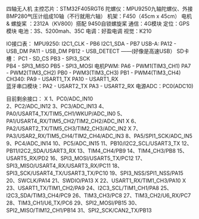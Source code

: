四轴无人机
  主控芯片：STM32F405RGT6
  陀螺仪：MPU9250九轴陀螺仪、外接BMP280气压计组成10轴（不行就用六轴）
  机架：F450（45cm x 45cm）
  电机 & 螺旋桨 ：2312A（KV800）搭配 9450自锁螺旋桨
  通信：4G模块
  定位：GPS模块
  电池：3S、5200mah、35C
  电调：好盈电调
  视觉：K210

IO接口表：
  MPU9250:  I2C1_CLK - PB6 	I2C1_SDA - PB7
  USB-A:    PA12 - USB_DM	PA11 - USB_DM	   PB12 - USB_DETECT	——(好像是高速USB）
  SD卡槽：     PC1 - SD_CS		PB3 - SPI3_SCK		
	    PB4 - SPI3_MISO	PB5 - SPI3_MOSI
  电机PWM:  PA6 - PWM1(TIM3_CH1)		 PA7 - PWM2(TIM3_CH2)
	    PB0 - PWM3(TIM3_CH3)	 PB1 - PWM4(TIM3_CH4)
  CH340:    PA9 - USART1_TX	PA10 - USART1_RX	
  蓝牙串口模块：PA2 - USART2_TX 	PA3 - USART2_RX
  电源ADC：PC0(ADC10)



目前剩余接口：
X	1、PC0/ADC_IN10	
2、PC2/ADC_IN12
3、PC3/ADC_IN13
4、PA0/USART4_TX/TIM5_CH1/WKUP/ADC_IN0
5、PA1/USART4_RX/TIM5_CH2/TIM2_CH2/ADC_IN1
X	6、PA2/USART2_TX/TIM5_CH3/TIM2_CH3/ADC_IN2
X	7、PA3/USAR2_RX/TIM5_CH4/TIM2_CH4/ADC_IN3
8、PA5/SPI1_SCK/ADC_IN5
9、PC4/ADC_IN14
10、PC5/ADC_IN15
11、PB10/I2C2_SCL/USART3_TX
12、PB11/I2C2_SDA/USART3_RX
13、TIM4_CH4/PB9
14、TIM4_CH3/PB8
15、USART5_RX/PD2
16、SPI3_MOSI/USART5_TX/PC12
17、SPI3_MISO/USART4_RX/USART3_RX/PC11
18、SPI3_SCK/USART4_TX/USART3_TX/PC10
19、SPI3_NSS/SPI1_NSS/PA15
20、SWCLK/PA14
21、SWDIO/PA13
X	22、USART1_RX/TIM1_CH3/PA10
X	23、USART1_TX/TIM1_CH2/PA9
24、I2C3_SCL/TIM1_CH1/PA8
25、I2C3_SDA/TIM3_CH4/PC9
26、TIM3_CH3/PC8
27、TIM3_CH2/U6_RX/PC7
28、TIM3_CH1/U6_TX/PC6
29、SPI2_MOSI/PB15
30、SPI2_MISO/TIM12_CH1/PB14
31、SPI2_SCK/CAN2_TX/PB13

